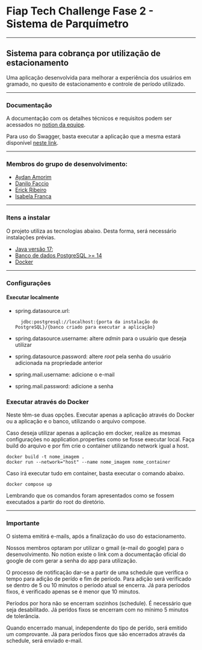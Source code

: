# Fiap Tech Challenge Fase 2 -  Sistema de Parquímetro

---
## Sistema para cobrança por utilização de estacionamento

Uma aplicação desenvolvida para melhorar a experiência dos usuários em gramado, no quesito de estacionamento e controle de período utilizado.

---
### Documentação

A documentação com os detalhes técnicos e requisitos podem ser acessados no [notion da equipe](https://topaz-havarti-e3c.notion.site/76d9f7f44c7e4cb0bc96a787fa0b73db?v=1a84151f993b4de69bbfcd5746c07567&pvs=4).

Para uso do Swagger, basta executar a aplicação que a mesma estará disponível [neste link](http://localhost:8080/documentacao-parquimetro.html).

---
### Membros do grupo de desenvolvimento:

 - [Aydan Amorim](https://github.com/AydanAmorim/)
 - [Danilo Faccio](https://github.com/DFaccio/)
 - [Erick Ribeiro](https://github.com/erickmatheusribeiro)
 - [Isabela França](https://github.com/fysabelah)

---
### Itens a instalar

O projeto utiliza as tecnologias abaixo. Desta forma, será necessário instalações prévias.
- [Java versão 17](https://www.oracle.com/br/java/technologies/downloads/#java17);
- [Banco de dados PostgreSQL >= 14](https://www.postgresql.org/)
- [Docker](https://www.docker.com/)

---
### Configurações

#### Executar localmente

* spring.datasource.url:

        jdbc:postgresql://localhost:{porta da instalação do PostgreSQL}/{banco criado para executar a aplicação}
* spring.datasource.username: altere *admin* para o usuário que deseja utilizar
* spring.datasource.password: altere *root* pela senha do usuário adicionada na propriedade anterior
* spring.mail.username: adicione o e-mail
* spring.mail.password: adicione a senha

### Executar através do Docker
Neste têm-se duas opções. Executar apenas a aplicação através do Docker ou a aplicação e o banco, utilizando o arquivo compose.

Caso deseja utilizar apenas a aplicação em docker, realize as mesmas configurações no application.properties como se fosse executar local. 
Faça build do arquivo e por fim crie o container utilizando network igual a host.

    docker build -t nome_imagem . 
    docker run --network="host" --name nome_imagem nome_container

Caso irá executar tudo em container, basta executar o comando abaixo.
    
    docker compose up

Lembrando que os comandos foram apresentados como se fossem executados a partir do root do diretório.

---
### Importante
O sistema emitirá e-mails, após a finalização do uso do estacionamento. 

Nossos membros optaram por utilizar o gmail (e-mail do google) para o desenvolvimento. No notion existe o link com a documentação oficial do google de com gerar a senha do app para utilização.

O processo de notificação dar-se a partir de uma schedule que verifica o tempo para adição de perído e fim de período.
Para adição será verificado se dentro de 5 ou 10 minutos o período atual se encerra. Já para períodos fixos, é verificado apenas se é menor que 10 minutos.

Períodos por hora não se encerram sozinhos (schedule). É necessário que seja desabilitado. Já perídos fixos se encerram com no mínimo 5 minutos de tolerância.

Quando encerrado manual, independente do tipo de perído, será emitido um comprovante. Já para períodos fixos que são encerrados através da schedule, será enviado e-mail.
